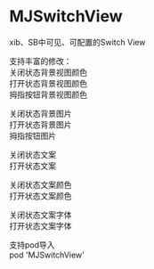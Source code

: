 # MJSwitchView

xib、SB中可见、可配置的Switch View  

支持丰富的修改：  
关闭状态背景视图颜色  
打开状态背景视图颜色  
拇指按钮背景视图颜色  

关闭状态背景图片  
打开状态背景图片  
拇指按钮图片  

关闭状态文案  
打开状态文案  

关闭状态文案颜色  
打开状态文案颜色  

关闭状态文案字体  
打开状态文案字体  

支持pod导入  
pod 'MJSwitchView'

